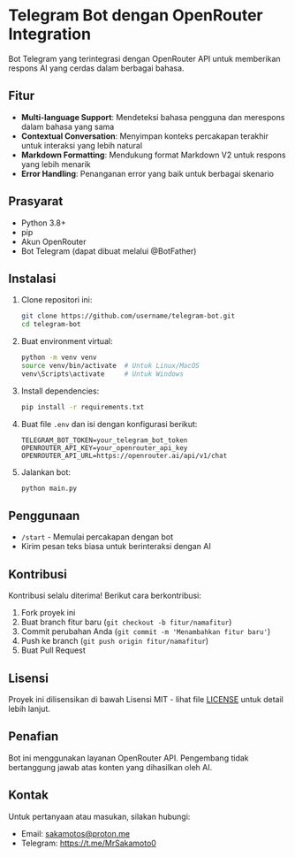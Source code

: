 # Telegram Bot dengan OpenRouter Integration

Bot Telegram yang terintegrasi dengan OpenRouter API untuk memberikan respons AI yang cerdas dalam berbagai bahasa.

## Fitur

- **Multi-language Support**: Mendeteksi bahasa pengguna dan merespons dalam bahasa yang sama
- **Contextual Conversation**: Menyimpan konteks percakapan terakhir untuk interaksi yang lebih natural
- **Markdown Formatting**: Mendukung format Markdown V2 untuk respons yang lebih menarik
- **Error Handling**: Penanganan error yang baik untuk berbagai skenario

## Prasyarat

- Python 3.8+
- pip
- Akun OpenRouter
- Bot Telegram (dapat dibuat melalui @BotFather)

## Instalasi

1. Clone repositori ini:
   ```bash
   git clone https://github.com/username/telegram-bot.git
   cd telegram-bot
   ```

2. Buat environment virtual:
   ```bash
   python -m venv venv
   source venv/bin/activate  # Untuk Linux/MacOS
   venv\Scripts\activate     # Untuk Windows
   ```

3. Install dependencies:
   ```bash
   pip install -r requirements.txt
   ```

4. Buat file `.env` dan isi dengan konfigurasi berikut:
   ```
   TELEGRAM_BOT_TOKEN=your_telegram_bot_token
   OPENROUTER_API_KEY=your_openrouter_api_key
   OPENROUTER_API_URL=https://openrouter.ai/api/v1/chat
   ```

5. Jalankan bot:
   ```bash
   python main.py
   ```

## Penggunaan

- `/start` - Memulai percakapan dengan bot
- Kirim pesan teks biasa untuk berinteraksi dengan AI

## Kontribusi

Kontribusi selalu diterima! Berikut cara berkontribusi:

1. Fork proyek ini
2. Buat branch fitur baru (`git checkout -b fitur/namafitur`)
3. Commit perubahan Anda (`git commit -m 'Menambahkan fitur baru'`)
4. Push ke branch (`git push origin fitur/namafitur`)
5. Buat Pull Request

## Lisensi

Proyek ini dilisensikan di bawah Lisensi MIT - lihat file [LICENSE](LICENSE) untuk detail lebih lanjut.

## Penafian

Bot ini menggunakan layanan OpenRouter API. Pengembang tidak bertanggung jawab atas konten yang dihasilkan oleh AI.

## Kontak

Untuk pertanyaan atau masukan, silakan hubungi:
- Email: sakamotos@proton.me
- Telegram: https://t.me/MrSakamoto0